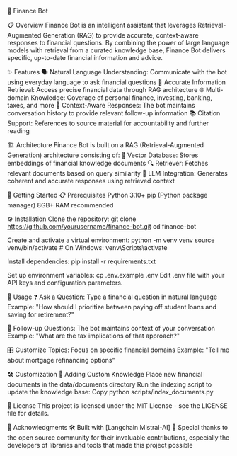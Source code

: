 🤖 Finance Bot


📋 Overview
Finance Bot is an intelligent assistant that leverages Retrieval-Augmented Generation (RAG) to provide accurate, context-aware responses to financial questions. By combining the power of large language models with retrieval from a curated knowledge base, Finance Bot delivers specific, up-to-date financial information and advice.

✨ Features
🗣️ Natural Language Understanding: Communicate with the bot using everyday language to ask financial questions
🎯 Accurate Information Retrieval: Access precise financial data through RAG architecture
🌐 Multi-domain Knowledge: Coverage of personal finance, investing, banking, taxes, and more
🧠 Context-Aware Responses: The bot maintains conversation history to provide relevant follow-up information
📚 Citation Support: References to source material for accountability and further reading

🏗️ Architecture
Finance Bot is built on a RAG (Retrieval-Augmented Generation) architecture consisting of:
💾 Vector Database: Stores embeddings of financial knowledge documents
🔍 Retriever: Fetches relevant documents based on query similarity
🧩 LLM Integration: Generates coherent and accurate responses using retrieved context

🚀 Getting Started
📋 Prerequisites
Python 3.10+
pip (Python package manager)
8GB+ RAM recommended

⚙️ Installation
Clone the repository:
git clone https://github.com/yourusername/finance-bot.git
cd finance-bot

Create and activate a virtual environment:
python -m venv venv
source venv/bin/activate  # On Windows: venv\Scripts\activate

Install dependencies:
pip install -r requirements.txt

Set up environment variables:
cp .env.example .env
Edit .env file with your API keys and configuration parameters.


📱 Usage
❓ Ask a Question: Type a financial question in natural language
Example: "How should I prioritize between paying off student loans and saving for retirement?"

🔄 Follow-up Questions: The bot maintains context of your conversation
Example: "What are the tax implications of that approach?"

🎛️ Customize Topics: Focus on specific financial domains
Example: "Tell me about mortgage refinancing options"


🛠️ Customization
📝 Adding Custom Knowledge
Place new financial documents in the data/documents directory
Run the indexing script to update the knowledge base:
Copy python scripts/index_documents.py


📜 License
This project is licensed under the MIT License - see the LICENSE file for details.


🙏 Acknowledgments
🛠️ Built with [Langchain  Mistral-AI]
🌟 Special thanks to the open source community for their invaluable contributions, especially the developers of libraries and tools that made this project possible
